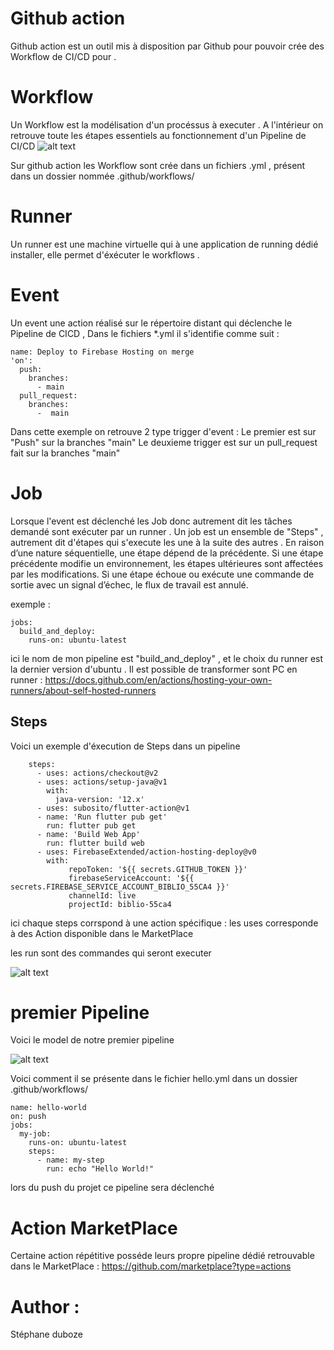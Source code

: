 
# Github action 

Github action est un outil mis à disposition par Github pour pouvoir crée des Workflow de CI/CD pour .

# Workflow 

Un Workflow est la modélisation d'un procéssus à executer . A l'intérieur on retrouve toute les étapes essentiels au fonctionnement d'un Pipeline de CI/CD 
![alt text](https://miro.medium.com/max/2617/1*8mUtip6z_oydfLi4P86KUw.png)

Sur github action les Workflow sont crée dans un fichiers .yml , présent dans un dossier nommée .github/workflows/
# Runner 

Un runner est une machine virtuelle qui à une application de running dédié installer, elle permet d'éxécuter le workflows .

# Event
Un event une action réalisé sur le répertoire distant qui déclenche le Pipeline de CICD , 
Dans le fichiers *.yml 
il s'identifie comme suit  : 

```
name: Deploy to Firebase Hosting on merge
'on':
  push:
    branches:
      - main
  pull_request:
    branches: 
      -  main 
```
Dans cette exemple on retrouve 2 type trigger d'event  : 
Le premier est sur "Push" sur la branches "main"
Le deuxieme trigger est sur un pull_request fait sur la branches "main" 

# Job

Lorsque l'event est déclenché les Job donc autrement dit les tâches demandé sont exécuter par un runner .
Un job est un ensemble de "Steps" , autrement dit d'étapes qui s'execute les une à la suite des autres . 
En raison d’une nature séquentielle, une étape dépend de la précédente. Si une étape précédente modifie un environnement, les étapes ultérieures sont affectées par les modifications.
Si une étape échoue ou exécute une commande de sortie avec un signal d’échec, le flux de travail est annulé.

exemple : 
```
jobs:
  build_and_deploy:
    runs-on: ubuntu-latest

```
ici le nom de mon pipeline est "build_and_deploy" , et le choix du runner est la dernier version d'ubuntu .
Il est possible de transformer sont PC en runner  : https://docs.github.com/en/actions/hosting-your-own-runners/about-self-hosted-runners

## Steps

Voici un exemple d'éxecution de  Steps dans un pipeline 

```
    steps:
      - uses: actions/checkout@v2
      - uses: actions/setup-java@v1
        with:
          java-version: '12.x'
      - uses: subosito/flutter-action@v1
      - name: 'Run flutter pub get'
        run: flutter pub get
      - name: 'Build Web App'
        run: flutter build web
      - uses: FirebaseExtended/action-hosting-deploy@v0
        with:
             repoToken: '${{ secrets.GITHUB_TOKEN }}'
             firebaseServiceAccount: '${{ secrets.FIREBASE_SERVICE_ACCOUNT_BIBLIO_55CA4 }}'
             channelId: live
             projectId: biblio-55ca4
```
ici chaque steps corrspond à une action spécifique :
les uses corresponde à des Action disponible dans le MarketPlace

les run sont des commandes qui seront executer 

![alt text](https://res.cloudinary.com/practicaldev/image/fetch/s--lckI24Rr--/c_limit%2Cf_auto%2Cfl_progressive%2Cq_auto%2Cw_880/https://cdn.hashnode.com/res/hashnode/image/upload/v1649381586908/ypdUHzjUr.png)


# premier Pipeline 
Voici le model de notre premier pipeline 

![alt text](https://res.cloudinary.com/practicaldev/image/fetch/s--tfs5X4w---/c_limit%2Cf_auto%2Cfl_progressive%2Cq_auto%2Cw_880/https://cdn.hashnode.com/res/hashnode/image/upload/v1649373965048/k3ExcTcW5.png)

Voici comment il se présente dans le fichier hello.yml dans un dossier .github/workflows/

```
name: hello-world
on: push
jobs:
  my-job:
    runs-on: ubuntu-latest
    steps:
      - name: my-step
        run: echo "Hello World!"
```

lors du push du projet ce pipeline sera déclenché

# Action  MarketPlace

Certaine action répétitive posséde leurs propre pipeline dédié retrouvable dans le MarketPlace : https://github.com/marketplace?type=actions

# Author : 
Stéphane duboze